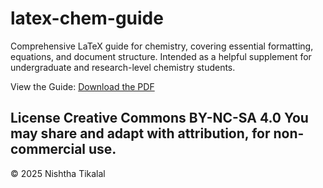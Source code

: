 # latex-chem-guide
Comprehensive LaTeX guide for chemistry, covering essential formatting, equations, and document structure.
Intended as a helpful supplement for undergraduate and research-level chemistry students. 

View the Guide: [Download the PDF](./chem-guide_tikalal.pdf)

License
Creative Commons BY-NC-SA 4.0
You may share and adapt with attribution, for non-commercial use.
--------------------------------------------------------------------
© 2025 Nishtha Tikalal
